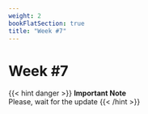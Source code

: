 ```yaml
---
weight: 2
bookFlatSection: true
title: "Week #7"
---
```


# **Week #7**

{{< hint danger >}}
**Important Note**  
Please, wait for the update
{{< /hint >}}
